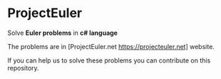 # ProjectEuler
Solve **Euler problems** in **c# language**

The problems are in [ProjectEuler.net https://projecteuler.net] website.

If you can help us to solve these problems you can contribute on this repository.
